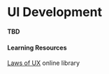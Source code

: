 # UI Development

**TBD**

#### Learning Resources

[Laws of UX](https://lawsofux.com) online library





